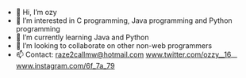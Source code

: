 - 👋 Hi, I’m ozy
- 👀 I’m interested in C programming, Java programming and Python programming
- 🌱 I’m currently learning Java and Python
- 💞️ I’m looking to collaborate on other non-web programmers
- 📫 Contact:
  raze2callmw@hotmail.com
  www.twitter.com/ozzy__16__
  www.instagram.com/6f_7a_79

<!---
ozy-7/ozy-7 is a ✨ special ✨ repository because its `README.md` (this file) appears on your GitHub profile.
You can click the Preview link to take a look at your changes.
--->
